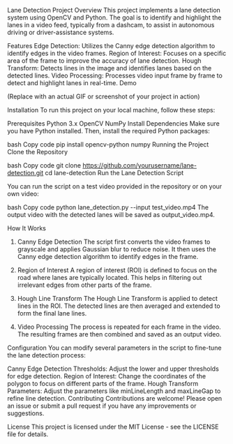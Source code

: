 Lane Detection Project
Overview
This project implements a lane detection system using OpenCV and Python. The goal is to identify and highlight the lanes in a video feed, typically from a dashcam, to assist in autonomous driving or driver-assistance systems.

Features
Edge Detection: Utilizes the Canny edge detection algorithm to identify edges in the video frames.
Region of Interest: Focuses on a specific area of the frame to improve the accuracy of lane detection.
Hough Transform: Detects lines in the image and identifies lanes based on the detected lines.
Video Processing: Processes video input frame by frame to detect and highlight lanes in real-time.
Demo

(Replace with an actual GIF or screenshot of your project in action)

Installation
To run this project on your local machine, follow these steps:

Prerequisites
Python 3.x
OpenCV
NumPy
Install Dependencies
Make sure you have Python installed. Then, install the required Python packages:

bash
Copy code
pip install opencv-python numpy
Running the Project
Clone the Repository

bash
Copy code
git clone https://github.com/yourusername/lane-detection.git
cd lane-detection
Run the Lane Detection Script

You can run the script on a test video provided in the repository or on your own video:

bash
Copy code
python lane_detection.py --input test_video.mp4
The output video with the detected lanes will be saved as output_video.mp4.

How It Works
1. Canny Edge Detection
The script first converts the video frames to grayscale and applies Gaussian blur to reduce noise. It then uses the Canny edge detection algorithm to identify edges in the frame.

2. Region of Interest
A region of interest (ROI) is defined to focus on the road where lanes are typically located. This helps in filtering out irrelevant edges from other parts of the frame.

3. Hough Line Transform
The Hough Line Transform is applied to detect lines in the ROI. The detected lines are then averaged and extended to form the final lane lines.

4. Video Processing
The process is repeated for each frame in the video. The resulting frames are then combined and saved as an output video.

Configuration
You can modify several parameters in the script to fine-tune the lane detection process:

Canny Edge Detection Thresholds: Adjust the lower and upper thresholds for edge detection.
Region of Interest: Change the coordinates of the polygon to focus on different parts of the frame.
Hough Transform Parameters: Adjust the parameters like minLineLength and maxLineGap to refine line detection.
Contributing
Contributions are welcome! Please open an issue or submit a pull request if you have any improvements or suggestions.

License
This project is licensed under the MIT License - see the LICENSE file for details.
